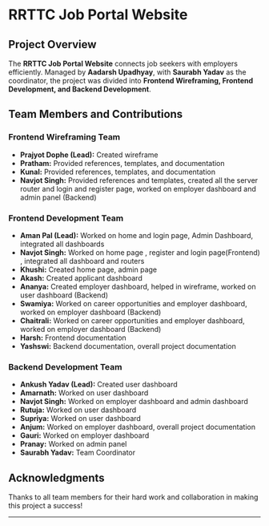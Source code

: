 # RRTTC Job Portal Website

## Project Overview
The **RRTTC Job Portal Website** connects job seekers with employers efficiently. Managed by **Aadarsh Upadhyay**, with **Saurabh Yadav** as the coordinator, the project was divided into **Frontend Wireframing, Frontend Development, and Backend Development**.

## Team Members and Contributions

### **Frontend Wireframing Team**
- **Prajyot Dophe (Lead):** Created wireframe
- **Pratham:** Provided references, templates, and documentation
- **Kunal:** Provided references, templates, and documentation
- **Navjot Singh:** Provided references and templates, created all the server router and login and register page, worked on      employer dashboard and admin panel (Backend)

### **Frontend Development Team**
- **Aman Pal (Lead):** Worked on home and login page, Admin Dashboard, integrated all dashboards
- **Navjot Singh:** Worked on home page , register and login page(Frontend) , integrated all dashboard and routers
- **Khushi:** Created home page, admin page
- **Akash:** Created applicant dashboard
- **Ananya:** Created employer dashboard, helped in wireframe, worked on user dashboard (Backend)
- **Swamiya:** Worked on career opportunities and employer dashboard, worked on employer dashboard (Backend)
- **Chaitrali:** Worked on career opportunities and employer dashboard, worked on employer dashboard (Backend)
- **Harsh:** Frontend documentation
- **Yashswi:** Backend documentation, overall project documentation

### **Backend Development Team**
- **Ankush Yadav (Lead):** Created user dashboard
- **Amarnath:** Worked on user dashboard
- **Navjot Singh:** Worked on employer dashboard and admin dashboard
- **Rutuja:** Worked on user dashboard
- **Supriya:** Worked on user dashboard
- **Anjum:** Worked on employer dashboard, overall project documentation
- **Gauri:** Worked on employer dashboard
- **Pranay:** Worked on admin panel
- **Saurabh Yadav:** Team Coordinator

## Acknowledgments
Thanks to all team members for their hard work and collaboration in making this project a success!

---

